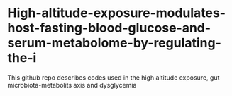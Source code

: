 # High-altitude-exposure-modulates-host-fasting-blood-glucose-and-serum-metabolome-by-regulating-the-i
This github repo describes codes used in the high altitude exposure, gut microbiota-metabolits axis and dysglycemia
